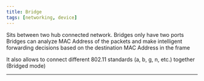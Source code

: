 ```yaml
---
title: Bridge
tags: [networking, device]
---
```


Sits between two hub connected network. Bridges only have two ports  
Bridges can analyze MAC Address of the packets and make intelligent forwarding decisions based on the destination MAC Address in the frame

It also allows to connect different 802.11 standards (a, b, g, n, etc.) together (Bridged mode)

---